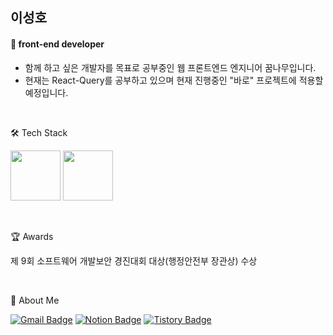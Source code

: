 ## 이성호
#### 🌱 front-end developer
* 함께 하고 싶은 개발자를 목표로 공부중인 웹 프론트엔드 엔지니어 꿈나무입니다.
* 현재는 React-Query를 공부하고 있으며 현재 진행중인 "바로" 프로젝트에 적용할 예정입니다.

<br/>

🛠 Tech Stack

<img src="https://github.com/yewon-Noh/readme-template/blob/main/skills/JavaScript.png?raw=true" width="80"> <img src="https://github.com/yewon-Noh/readme-template/blob/main/skills/React.png?raw=true" width="80">

<br/>

🏆 Awards

제 9회 소프트웨어 개발보안 경진대회 대상(행정안전부 장관상) 수상

<br/>

🐰 About Me

[![Gmail Badge](https://img.shields.io/badge/Gmail-d14836?style=flat-square&logo=Gmail&logoColor=white&link=mailto:leeseong7130@gmail.com)](leeseong7130@gmail.com)
[![Notion Badge](https://img.shields.io/badge/Notion-000000?style=flat-square&logo=Notion&logoColor=white&link=https://glen-show-8be.notion.site/e21a3f2ac969483096c2619911438e38)](https://glen-show-8be.notion.site/e21a3f2ac969483096c2619911438e38)
[![Tistory Badge](https://img.shields.io/badge/Tistory-A9BCF5?style=flat-square&logo=Tistory&logoColor=white&link=https://leeseong010.tistory.com)](https://leeseong010.tistory.com)

[//]: # (These are reference links used in the body of this note and get stripped out when the markdown processor does its job. There is no need to format nicely because it shouldn't be seen. Thanks SO - http://stackoverflow.com/questions/4823468/store-comments-in-markdown-syntax)

   [dill]: <https://github.com/joemccann/dillinger>
   [git-repo-url]: <https://github.com/joemccann/dillinger.git>
   [john gruber]: <http://daringfireball.net>
   [df1]: <http://daringfireball.net/projects/markdown/>
   [markdown-it]: <https://github.com/markdown-it/markdown-it>
   [Ace Editor]: <http://ace.ajax.org>
   [node.js]: <http://nodejs.org>
   [Twitter Bootstrap]: <http://twitter.github.com/bootstrap/>
   [jQuery]: <http://jquery.com>
   [@tjholowaychuk]: <http://twitter.com/tjholowaychuk>
   [express]: <http://expressjs.com>
   [AngularJS]: <http://angularjs.org>
   [Gulp]: <http://gulpjs.com>

   [PlDb]: <https://github.com/joemccann/dillinger/tree/master/plugins/dropbox/README.md>
   [PlGh]: <https://github.com/joemccann/dillinger/tree/master/plugins/github/README.md>
   [PlGd]: <https://github.com/joemccann/dillinger/tree/master/plugins/googledrive/README.md>
   [PlOd]: <https://github.com/joemccann/dillinger/tree/master/plugins/onedrive/README.md>
   [PlMe]: <https://github.com/joemccann/dillinger/tree/master/plugins/medium/README.md>
   [PlGa]: <https://github.com/RahulHP/dillinger/blob/master/plugins/googleanalytics/README.md>

   [PlGd]: <https://github.com/joemccann/dillinger/tree/master/plugins/googledrive/README.md>
   [PlOd]: <https://github.com/joemccann/dillinger/tree/master/plugins/onedrive/README.md>
   [PlMe]: <https://github.com/joemccann/dillinger/tree/master/plugins/medium/README.md>
   [PlGa]: <https://github.com/RahulHP/dillinger/blob/master/plugins/googleanalytics/README.md>
